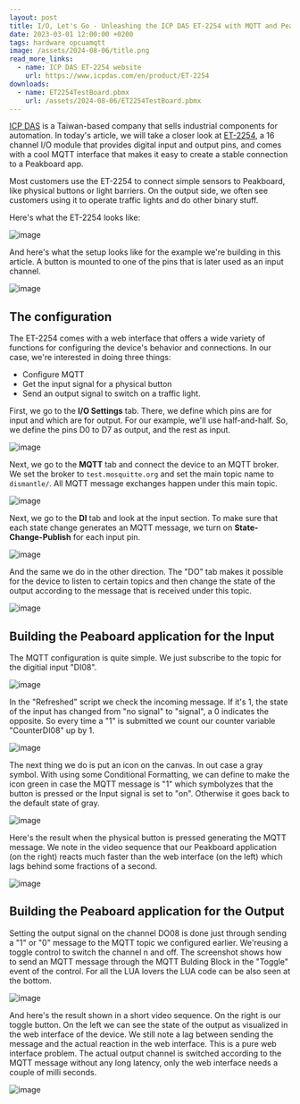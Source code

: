 ```yaml
---
layout: post
title: I/O, Let's Go - Unleashing the ICP DAS ET-2254 with MQTT and Peakboard
date: 2023-03-01 12:00:00 +0200
tags: hardware opcuamqtt
image: /assets/2024-08-06/title.png
read_more_links:
  - name: ICP DAS ET-2254 website
    url: https://www.icpdas.com/en/product/ET-2254
downloads:
  - name: ET2254TestBoard.pbmx
    url: /assets/2024-08-06/ET2254TestBoard.pbmx
---
```

[ICP DAS](https://www.icpdas.com/) is a Taiwan-based company that sells industrial components for automation. In today's article, we will take a closer look at [ET-2254](https://www.icpdas.com/en/product/ET-2254), a 16 channel I/O module that provides digital input and output pins, and comes with a cool MQTT interface that makes it easy to create a stable connection to a Peakboard app.

Most customers use the ET-2254 to connect simple sensors to Peakboard, like physical buttons or light barriers. On the output side, we often see customers using it to operate traffic lights and do other binary stuff.

Here's what the ET-2254 looks like:

![image](/assets/2024-08-06/010.png)

And here's what the setup looks like for the example we're building in this article. A button is mounted to one of the pins that is later used as an input channel.

![image](/assets/2024-08-06/015.jpg)

## The configuration

The ET-2254 comes with a web interface that offers a wide variety of functions for configuring the device's behavior and connections. In our case, we're interested in doing three things:
* Configure MQTT
* Get the input signal for a physical button
* Send an output signal to switch on a traffic light.

First, we go to the **I/O Settings** tab. There, we define which pins are for input and which are for output. For our example, we'll use half-and-half. So, we define the pins D0 to D7 as output, and the rest as input.

![image](/assets/2024-08-06/020.png)

Next, we go to the **MQTT** tab and connect the device to an MQTT broker. We set the broker to `test.mosquitte.org` and set the main topic name to `dismantle/`. All MQTT message exchanges happen under this main topic.

![image](/assets/2024-08-06/030.png)

Next, we go to the **DI** tab and look at the input section. To make sure that each state change generates an MQTT message, we turn on **State-Change-Publish** for each input pin.

![image](/assets/2024-08-06/040.png)

And the same we do in the other direction. The "DO" tab makes it possible for the device to listen to certain topics and then change the state of the output according to the message that is received under this topic.

![image](/assets/2024-08-06/050.png)

## Building the Peaboard application for the Input

The MQTT configuration is quite simple. We just subscribe to the topic for the digitial input "DI08".

![image](/assets/2024-08-06/060.png)

In the "Refreshed" script we check the incoming message. If it's 1, the state of the input has changed from "no signal" to "signal", a 0 indicates the opposite. So every time a "1" is submitted we count our counter variable "CounterDI08" up by 1.

![image](/assets/2024-08-06/070.png)

The next thing we do is put an icon on the canvas. In out case a gray symbol. With using some Conditional Formatting, we can define to make the icon green in case the MQTT message is "1" which symbolyzes that the button is pressed or the Input signal is set to "on". Otherwise it goes back to the default state of gray.

![image](/assets/2024-08-06/080.png)

Here's the result when the physical button is pressed generating the MQTT message. We note in the video sequence that our Peakboard application (on the right) reacts much faster than the web interface (on the left) which lags behind some fractions of a second.

![image](/assets/2024-08-06/result1.gif)

## Building the Peaboard application for the Output

Setting the output signal on the channel DO08 is done just through sending a "1" or "0" message to the MQTT topic we configured earlier. We'reusing a toggle control to switch the channel n and off. 
The screenshot shows how to send an MQTT message through the MQTT Bulding Block in the "Toggle" event of the control. For all the LUA lovers the LUA code can be also seen at the bottom.

![image](/assets/2024-08-06/090.png)

And here's the result shown in a short video sequence. On the right is our toggle button. On the left we can see the state of the output as visualized in the web interface of the device. We still note a lag between sending the message and the actual reaction in the web interface. This is a pure web interface problem. The actual output channel is switched according to the MQTT message without any long latency, only the web interface needs a couple of milli seconds.

![image](/assets/2024-08-06/result2.gif)